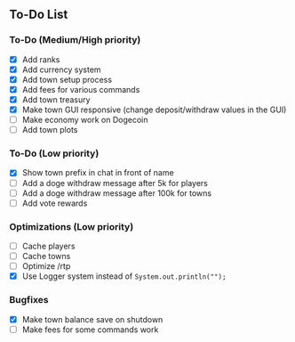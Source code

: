 ## To-Do List

### To-Do (Medium/High priority)
- [x] Add ranks
- [x] Add currency system
- [x] Add town setup process
- [x] Add fees for various commands
- [x] Add town treasury
- [x] Make town GUI responsive (change deposit/withdraw values in the GUI)
- [ ] Make economy work on Dogecoin
- [ ] Add town plots

### To-Do (Low priority)
- [x] Show town prefix in chat in front of name
- [ ] Add a doge withdraw message after 5k for players
- [ ] Add a doge withdraw message after 100k for towns
- [ ] Add vote rewards

### Optimizations (Low priority)
- [ ] Cache players
- [ ] Cache towns
- [ ] Optimize /rtp
- [x] Use Logger system instead of ``System.out.println("");``

### Bugfixes
- [x] Make town balance save on shutdown
- [ ] Make fees for some commands work
